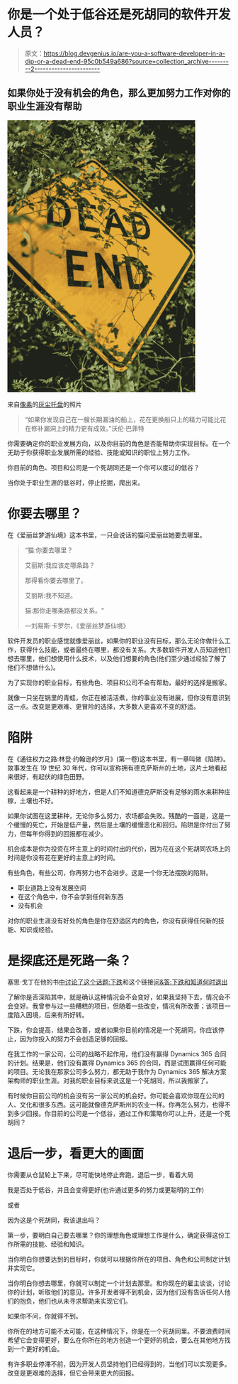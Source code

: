# 你是一个处于低谷还是死胡同的软件开发人员？

> 原文：<https://blog.devgenius.io/are-you-a-software-developer-in-a-dip-or-a-dead-end-95c0b549a686?source=collection_archive---------2----------------------->

## 如果你处于没有机会的角色，那么更加努力工作对你的职业生涯没有帮助

![](img/4283965ba36ba5dcba4b03d59b3f18f9.png)

来自[像素](https://www.pexels.com/photo/dead-end-road-sign-1469196/?utm_content=attributionCopyText&utm_medium=referral&utm_source=pexels)的[灰尘托盘](https://www.pexels.com/@trayproductions?utm_content=attributionCopyText&utm_medium=referral&utm_source=pexels)的照片

> “如果你发现自己在一艘长期漏油的船上，花在更换船只上的精力可能比花在修补漏洞上的精力更有成效。”沃伦·巴菲特

你需要确定你的职业发展方向，以及你目前的角色是否能帮助你实现目标。在一个无助于你获得职业发展所需的经验、技能或知识的职位上努力工作。

你目前的角色、项目和公司是一个死胡同还是一个你可以度过的低谷？

当你处于职业生涯的低谷时，停止挖掘，爬出来。

# 你要去哪里？

在《爱丽丝梦游仙境》这本书里，一只会说话的猫问爱丽丝她要去哪里。

> “猫:你要去哪里？
> 
> 艾丽斯:我应该走哪条路？
> 
> 那得看你要去哪里了。
> 
> 艾丽斯:我不知道。
> 
> 猫:那你走哪条路都没关系。"
> 
> ―刘易斯·卡罗尔，《爱丽丝梦游仙境》

软件开发员的职业感觉就像爱丽丝，如果你的职业没有目标，那么无论你做什么工作，获得什么技能，或者最终在哪里，都没有关系。大多数软件开发人员知道他们想去哪里，他们想使用什么技术，以及他们想要的角色(他们至少通过经验了解了他们不想做什么)。

为了实现你的职业目标，有些角色、项目和公司不会有帮助，最好的选择是搬家。

就像一只坐在锅里的青蛙，你正在被活活煮，你的事业没有进展，但你没有意识到这一点。改变是更艰难、更冒险的选择，大多数人更喜欢不变的舒适。

# **陷阱**

在《通往权力之路:林登·约翰逊的岁月》(第一卷)这本书里，有一章叫做《陷阱》。故事发生在 19 世纪 30 年代，你可以宣称拥有德克萨斯州的土地，这片土地看起来很好，有起伏的绿色田野。

这看起来是一个耕种的好地方，但是人们不知道德克萨斯没有足够的雨水来耕种庄稼，土壤也不好。

如果你试图在这里耕种，无论你多么努力，农场都会失败。残酷的一面是，这是一个缓慢的死亡，开始是低产量，然后是土壤的缓慢恶化和回归。陷阱是你付出了努力，但每年你得到的回报都在减少。

机会成本是你为投资在坏主意上的时间付出的代价，因为花在这个死胡同农场上的时间是你没有花在更好的主意上的时间。

有些角色，有些公司，你再努力也不会进步。这是一个你无法摆脱的陷阱。

*   职业道路上没有发展空间
*   在这个角色中，你不会学到任何新东西
*   没有机会

对你的职业生涯没有好处的角色是你在舒适区内的角色，你没有获得任何新的技能、知识或经验。

# **是探底还是死路一条？**

塞思·戈丁在他的书[中讨论了这个话题:下跌](https://amzn.to/3lf8xhR)和这个链接[问&答:下跌和知道何时退出](https://seths.blog/2013/08/qa-the-dip-and-knowing-when-to-quit/)

了解你是否深陷其中，就是确认这种情况会不会变好，如果我坚持下去，情况会不会变好。我曾参与过一些糟糕的项目，但随着一些改变，情况有所改善；该项目一度陷入困境，后来有所好转。

下跌，你会提高，结果会改善，或者如果你目前的情况是一个死胡同，你应该停止，因为你投入的努力不会创造足够的回报。

在我工作的一家公司，公司的战略不起作用，他们没有赢得 Dynamics 365 合同的计划。结果是，他们没有赢得 Dynamics 365 的合同，而是试图赢得任何可能的项目。无论我在那家公司多么努力，都无助于我作为 Dynamics 365 解决方案架构师的职业生涯。对我的职业目标来说这是一个死胡同，所以我搬家了。

有时候你目前公司的机会没有另一家公司的机会好。你可能会喜欢你现在公司的人、文化和很多东西。这可能就像德克萨斯州的农业一样。你再怎么努力，也得不到多少回报。你目前的公司是一个低谷，通过工作和策略你可以上升，还是一个死胡同？

# **退后一步，看更大的画面**

你需要从仓鼠轮上下来，尽可能快地停止奔跑，退后一步，看着大局

我是否处于低谷，并且会变得更好(也许通过更多的努力或更聪明的工作)

或者

因为这是个死胡同，我该退出吗？

第一步，要明白自己要去哪里？你的理想角色或理想工作是什么，确定获得这份工作所需的技能、经验和知识。

当你明白你想要达到的目标时，你就可以根据你所在的项目、角色和公司制定计划并实现它。

当你明白你想去哪里，你就可以制定一个计划去那里。和你现在的雇主谈谈，讨论你的计划，听取他们的意见。许多开发者得不到机会，因为他们没有告诉任何人他们的抱负，他们也从未寻求帮助来实现它们。

如果你不问，你就得不到。

你所在的地方可能不太可能，在这种情况下，你是在一个死胡同里。不要浪费时间希望它会变得更好，要么在你所在的地方创造一个更好的机会，要么在其他地方找到一个更好的机会。

有许多职业停滞不前，因为开发人员坚持他们已经得到的，当他们可以实现更多。改变是更艰难的选择，但它会带来更大的回报。